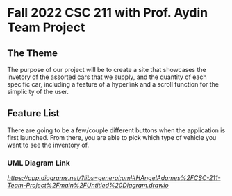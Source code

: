 # Fall 2022 CSC 211 with Prof. Aydin Team Project 

## The Theme

  The purpose of our project will be to create a site that showcases the invetory of the assorted cars that we supply, and the quantity of each specific car, including a feature of a hyperlink and a scroll function for the simplicity of the user.

## Feature List

There are going to be a few/couple different buttons when the application is first launched.  From there, you are able to pick which type of vehicle you want
to see the inventory of.  


### UML Diagram Link

*https://app.diagrams.net/?libs=general;uml#HAngelAdames%2FCSC-211-Team-Project%2Fmain%2FUntitled%20Diagram.drawio*

